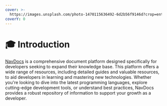 ```yaml
---
cover: >-
  https://images.unsplash.com/photo-1470115636492-6d2b56f9146d?crop=entropy&cs=srgb&fm=jpg&ixid=M3wxOTcwMjR8MHwxfHNlYXJjaHwxMHx8cm9hZHxlbnwwfHx8fDE3MTAzOTcxOTF8MA&ixlib=rb-4.0.3&q=85
coverY: 0
---
```


# 🎓 Introduction

[NavDocs](https://navdocs.example.com) is a comprehensive document platform designed specifically for developers seeking to expand their knowledge base. This platform offers a wide range of resources, including detailed guides and valuable resources, to aid developers in learning and mastering new technologies. Whether you're looking to dive into the latest programming languages, explore cutting-edge development tools, or understand best practices, NavDocs provides a robust repository of information to support your growth as a developer.



<figure><img src="https://images.unsplash.com/photo-1502444330042-d1a1ddf9bb5b?crop=entropy&#x26;cs=srgb&#x26;fm=jpg&#x26;ixid=M3wxOTcwMjR8MHwxfHNlYXJjaHw5fHxkZXZlbG9wZXIlMjBjb21tdW5pdHl8ZW58MHx8fHwxNzEwMzk3Mjg0fDA&#x26;ixlib=rb-4.0.3&#x26;q=85" alt=""><figcaption></figcaption></figure>

